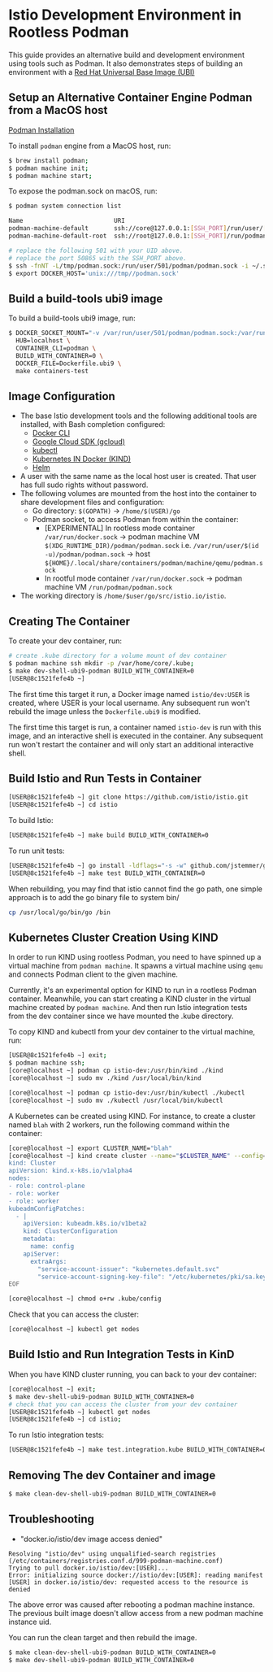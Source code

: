 # Istio Development Environment in Rootless Podman

This guide provides an alternative build and development environment using tools such as Podman.
It also demonstrates steps of building an environment with a [Red Hat Universal Base Image (UBI)](https://catalog.redhat.com/software/base-images)

## Setup an Alternative Container Engine Podman from a MacOS host

[Podman Installation](https://podman.io/docs/installation)

To install `podman` engine from a MacOS host, run:

```bash
$ brew install podman;
$ podman machine init;
$ podman machine start;
```

To expose the podman.sock on macOS, run:

```bash
$ podman system connection list

Name                         URI                                                         Identity                                Default
podman-machine-default       ssh://core@127.0.0.1:[SSH_PORT]/run/user/[UID]/podman/podman.sock  /Users/[USER]/.ssh/podman-machine-default  true
podman-machine-default-root  ssh://root@127.0.0.1:[SSH_PORT]/run/podman/podman.sock           /Users/[USER]/.ssh/podman-machine-default  false

# replace the following 501 with your UID above.
# replace the port 50865 with the SSH_PORT above.
$ ssh -fnNT -L/tmp/podman.sock:/run/user/501/podman/podman.sock -i ~/.ssh/podman-machine-default ssh://core@localhost:50865 -o StreamLocalBindUnlink=yes
$ export DOCKER_HOST='unix:///tmp//podman.sock'
```

## Build a build-tools ubi9 image

To build a build-tools ubi9 image, run:

```bash
$ DOCKER_SOCKET_MOUNT="-v /var/run/user/501/podman/podman.sock:/var/run/docker.sock" \
  HUB=localhost \
  CONTAINER_CLI=podman \
  BUILD_WITH_CONTAINER=0 \
  DOCKER_FILE=Dockerfile.ubi9 \
  make containers-test 
```

## Image Configuration

- The base Istio development tools and the following additional tools are installed, with Bash completion configured:
    - [Docker CLI](https://docs.docker.com/engine/reference/commandline/cli/)
    - [Google Cloud SDK (gcloud)](https://cloud.google.com/sdk/gcloud/)
    - [kubectl](https://kubernetes.io/docs/reference/kubectl/kubectl/)
    - [Kubernetes IN Docker (KIND)](https://github.com/kubernetes-sigs/kind)
    - [Helm](https://helm.sh/)
- A user with the same name as the local host user is created. That user has full sudo rights without password.
- The following volumes are mounted from the host into the container to share development files and configuration:
    - Go directory: `$(GOPATH)` → `/home/$(USER)/go`
    - Podman socket, to access Podman from within the container:
      - [EXPERIMENTAL] In rootless mode container `/var/run/docker.sock`
        → podman machine VM `$(XDG_RUNTIME_DIR)/podman/podman.sock` i.e. `/var/run/user/$(id -u)/podman/podman.sock`
        → host `${HOME}/.local/share/containers/podman/machine/qemu/podman.sock`
      - In rootful mode container `/var/run/docker.sock` → podman machine VM `/run/podman/podman.sock`
- The working directory is `/home/$user/go/src/istio.io/istio`.

## Creating The Container

To create your dev container, run:

```bash
# create .kube directory for a volume mount of dev container
$ podman machine ssh mkdir -p /var/home/core/.kube;
$ make dev-shell-ubi9-podman BUILD_WITH_CONTAINER=0
[USER@8c1521fefe4b ~]
```

The first time this target it run, a Docker image named `istio/dev:USER` is created, where USER is your local username.
Any subsequent run won't rebuild the image unless the `Dockerfile.ubi9` is modified.

The first time this target is run, a container named `istio-dev` is run with this image, and an interactive shell is executed in the container.
Any subsequent run won't restart the container and will only start an additional interactive shell.

## Build Istio and Run Tests in Container

```bash
[USER@8c1521fefe4b ~] git clone https://github.com/istio/istio.git
[USER@8c1521fefe4b ~] cd istio
```

To build Istio:

```bash
[USER@8c1521fefe4b ~] make build BUILD_WITH_CONTAINER=0
```

To run unit tests:

```bash
[USER@8c1521fefe4b ~] go install -ldflags="-s -w" github.com/jstemmer/go-junit-report@latest
[USER@8c1521fefe4b ~] make test BUILD_WITH_CONTAINER=0
```

When rebuilding, you may find that istio cannot find the go path,
one simple approach is to add the go binary file to system bin/

```bash
cp /usr/local/go/bin/go /bin
```

## Kubernetes Cluster Creation Using KIND

In order to run KIND using rootless Podman, you need to have spinned up a virtual machine from `podman machine`. It spawns a virtual machine using `qemu` and connects Podman client to the given machine.

Currently, it's an experimental option for KIND to run in a rootless Podman container.
Meanwhile, you can start creating a KIND cluster in the virtual machine created by `podman machine`. And then run Istio integration tests from the dev container since we have mounted the .kube directory.

To copy KIND and kubectl from your dev container to the virtual machine, run:

```bash
[USER@8c1521fefe4b ~] exit;
$ podman machine ssh;
[core@localhost ~] podman cp istio-dev:/usr/bin/kind ./kind
[core@localhost ~] sudo mv ./kind /usr/local/bin/kind

[core@localhost ~] podman cp istio-dev:/usr/bin/kubectl ./kubectl
[core@localhost ~] sudo mv ./kubectl /usr/local/bin/kubectl
```

A Kubernetes can be created using KIND. For instance, to create a cluster named `blah` with 2 workers, run the following command within the container:

```bash
[core@localhost ~] export CLUSTER_NAME="blah"
[core@localhost ~] kind create cluster --name="$CLUSTER_NAME" --config=- <<EOF
kind: Cluster
apiVersion: kind.x-k8s.io/v1alpha4
nodes:
- role: control-plane
- role: worker
- role: worker
kubeadmConfigPatches:
  - |
    apiVersion: kubeadm.k8s.io/v1beta2
    kind: ClusterConfiguration
    metadata:
      name: config
    apiServer:
      extraArgs:
        "service-account-issuer": "kubernetes.default.svc"
        "service-account-signing-key-file": "/etc/kubernetes/pki/sa.key"
EOF

[core@localhost ~] chmod o+rw .kube/config
```

Check that you can access the cluster:

```bash
[core@localhost ~] kubectl get nodes
```

## Build Istio and Run Integration Tests in KinD

When you have KIND cluster running, you can back to your dev container:

```bash
[core@localhost ~] exit;
$ make dev-shell-ubi9-podman BUILD_WITH_CONTAINER=0
# check that you can access the cluster from your dev container
[USER@8c1521fefe4b ~] kubectl get nodes
[USER@8c1521fefe4b ~] cd istio;
```

To run Istio integration tests:

```bash
[USER@8c1521fefe4b ~] make test.integration.kube BUILD_WITH_CONTAINER=0
```

## Removing The dev Container and image

```bash
$ make clean-dev-shell-ubi9-podman BUILD_WITH_CONTAINER=0
```

## Troubleshooting

- "docker.io/istio/dev image access denied"

```
Resolving "istio/dev" using unqualified-search registries (/etc/containers/registries.conf.d/999-podman-machine.conf)
Trying to pull docker.io/istio/dev:[USER]...
Error: initializing source docker://istio/dev:[USER]: reading manifest [USER] in docker.io/istio/dev: requested access to the resource is denied
```

The above error was caused after rebooting a podman machine instance. The previous built image doesn't allow access from a new podman machine instance uid.

You can run the clean target and then rebuild the image.

```bash
$ make clean-dev-shell-ubi9-podman BUILD_WITH_CONTAINER=0
$ make dev-shell-ubi9-podman BUILD_WITH_CONTAINER=0
```